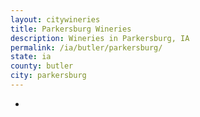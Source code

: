 ```yaml
---
layout: citywineries
title: Parkersburg Wineries
description: Wineries in Parkersburg, IA
permalink: /ia/butler/parkersburg/
state: ia
county: butler
city: parkersburg
---
```

-
